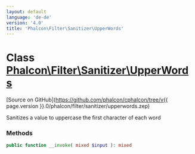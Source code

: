 ```yaml
---
layout: default
language: 'de-de'
version: '4.0'
title: 'Phalcon\Filter\Sanitizer\UpperWords'
---
```


# Class [Phalcon\Filter\Sanitizer\UpperWords](Phalcon_Filter_Sanitizer_UpperWords)

[Source on GitHub](https://github.com/phalcon/cphalcon/tree/v{{ page.version }}.0/phalcon/filter/sanitizer/upperwords.zep)

Sanitizes a value to uppercase the first character of each word

### Methods

```php
public function __invoke( mixed $input ): mixed
```